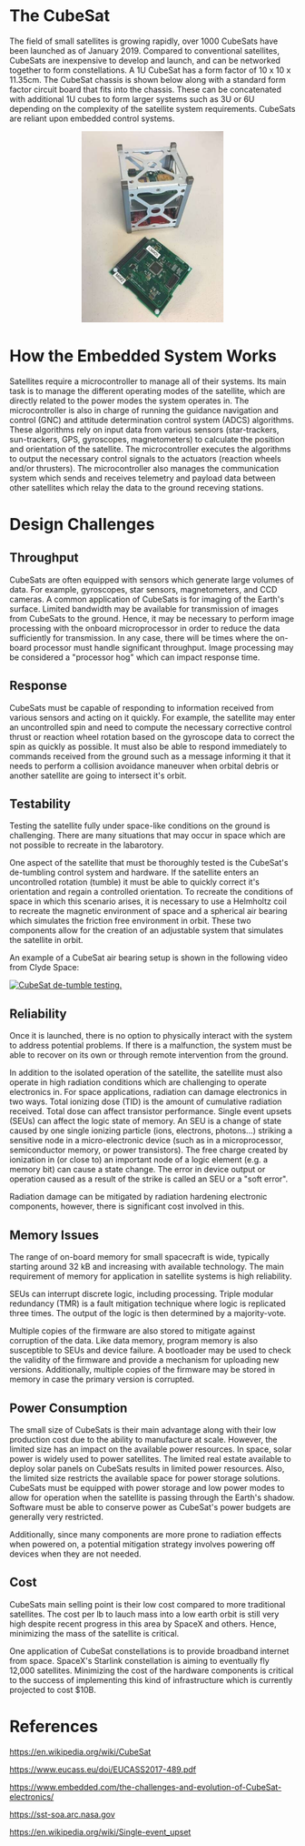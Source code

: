 # __The CubeSat__

The field of small satellites is growing rapidly, over 1000 CubeSats have been launched as of January 2019. Compared to conventional satellites, CubeSats are inexpensive to develop and launch, and can be networked together to form constellations. A 1U CubeSat has a form factor of 10 x 10 x 11.35cm. The CubeSat chassis is shown below along with a standard form factor circuit board that fits into the chassis. These can be concatenated with additional 1U cubes to form larger systems such as 3U or 6U depending on the complexity of the satellite system requirements. CubeSats are reliant upon embedded control systems.
 
<p align="center">
  <img src="cubesat_board.jpg" | width=250>
</p>

# __How the Embedded System Works__ 

Satellites require a microcontroller to manage all of their systems. Its main task is to manage the different operating modes of the satellite, which are directly related to the power modes the system operates in. The microcontroller is also in charge of running the guidance navigation and control (GNC) and attitude determination control system (ADCS) algorithms. These algorithms rely on input data from various sensors (star-trackers, sun-trackers, GPS, gyroscopes, magnetometers) to calculate the position and orientation of the satellite. The microcontroller executes the algorithms to output the necessary control signals to the actuators (reaction wheels and/or thrusters). The microcontroller also manages the communication system which sends and receives telemetry and payload data between other satellites which relay the data to the ground receving stations.

# __Design Challenges__

## __Throughput__

CubeSats are often equipped with sensors which generate large volumes of data. For example, gyroscopes, star sensors, magnetometers, and CCD cameras. A common application of CubeSats is for imaging of the Earth's surface. Limited bandwidth may be available for transmission of images from CubeSats to the ground. Hence, it may be necessary to perform image processing with the onboard microprocessor in order to reduce the data sufficiently for transmission. In any case, there will be times where the on-board processor must handle significant throughput. Image processing may be considered a "processor hog" which can impact response time.

## __Response__ 

CubeSats must be capable of responding to information received from various sensors and acting on it quickly. For example, the satellite  may enter an uncontrolled spin and need to compute the necessary corrective control thrust or reaction wheel rotation based on the gyroscope data to correct the spin as quickly as possible. It must also be able to respond immediately to commands received from the ground such as a message informing it that it needs to perform a collision avoidance maneuver when orbital debris or another satellite are going to intersect it's orbit. 

## __Testability__

Testing the satellite fully under space-like conditions on the ground is challenging. There are many situations that may occur in space which are not possible to recreate in the labarotory. 

One aspect of the satellite that must be thoroughly tested is the CubeSat's de-tumbling control system and hardware. If the satellite enters an uncontrolled rotation (tumble) it must be able to quickly correct it's orientation and regain a controlled orientation. To recreate the conditions of space in which this scenario arises, it is necessary to use a Helmholtz coil to recreate the magnetic environment of space and a spherical air bearing which simulates the friction free environment in orbit. These two components allow for the creation of an adjustable system that simulates the satellite in orbit. 

An example of a CubeSat air bearing setup is shown in the following video from Clyde Space:

[![CubeSat de-tumble testing.](https://img.youtube.com/vi/d9Cw1l7ExHE/0.jpg)](https://www.youtube.com/watch?v=d9Cw1l7ExHE)

## __Reliability__
Once it is launched, there is no option to physically interact with the system to address potential problems. If there is a malfunction, the system must be able to recover on its own or through remote intervention from the ground.

In addition to the isolated operation of the satellite, the satellite must also operate in high radiation conditions which are challenging to operate electronics in. For space applications, radiation can damage electronics in two ways. Total ionizing dose (TID) is the amount of cumulative radiation received. Total dose can affect transistor performance. Single event upsets (SEUs) can affect the logic state of memory. An SEU is a change of state caused by one single ionizing particle (ions, electrons, photons...) striking a sensitive node in a micro-electronic device (such as in a microprocessor, semiconductor memory, or power transistors). The free charge created by ionization in (or close to) an important node of a logic element (e.g. a memory bit) can cause a state change. The error in device output or operation caused as a result of the strike is called an SEU or a "soft error". 

Radiation damage can be mitigated by radiation hardening electronic components, however, there is significant cost involved in this. 

## __Memory Issues__

The range of on-board memory for small spacecraft is wide, typically starting around 32 kB and increasing with available technology. The main requirement of memory for application in satellite systems is high reliability. 

SEUs can interrupt discrete logic, including processing. Triple modular redundancy (TMR) is a fault mitigation technique where logic is replicated three times. The output of the logic is then determined by a majority-vote. 

Multiple copies of the firmware are also stored to mitigate against corruption of the data. Like data memory, program memory is also susceptible to SEUs and device failure. A bootloader may be used to check the validity of the firmware and provide a mechanism for uploading new versions. Additionally, multiple copies of the firmware may be stored in memory in case the primary version is corrupted.

## __Power Consumption__

The small size of CubeSats is their main advantage along with their low production cost due to the ability to manufacture at scale. However, the limited size has an impact on the available power resources. In space, solar power is widely used to power satellites. The limited real estate available to deploy solar panels on CubeSats results in limited power resources. Also, the limited size restricts the available space for power storage solutions. CubeSats must be equipped with power storage and low power modes to allow for operation when the satellite is passing through the Earth's shadow. Software must be able to conserve power as CubeSat's power budgets are generally very restricted. 

Additionally, since many components are more prone to radiation effects when powered on, a potential mitigation strategy involves powering off devices when they are not needed.

## __Cost__
CubeSats main selling point is their low cost compared to more traditional satellites. The cost per lb to lauch mass into a low earth orbit is still very high despite recent progress in this area by SpaceX and others. Hence, minimizing the mass of the satellite is critical. 

One application of CubeSat constellations is to provide broadband internet from space. SpaceX's Starlink constellation is aiming to eventually fly 12,000 satellites. Minimizing the cost of the hardware components is critical to the success of implementing this kind of infrastructure which is currently projected to cost \$10B.

# __References__

https://en.wikipedia.org/wiki/CubeSat

https://www.eucass.eu/doi/EUCASS2017-489.pdf

https://www.embedded.com/the-challenges-and-evolution-of-CubeSat-electronics/

https://sst-soa.arc.nasa.gov

https://en.wikipedia.org/wiki/Single-event_upset


